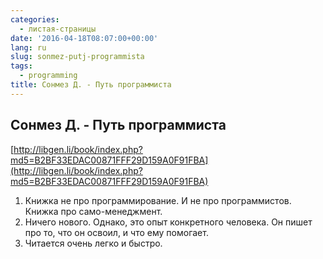 ```yaml
---
categories:
  - листая-страницы
date: '2016-04-18T08:07:00+00:00'
lang: ru
slug: sonmez-putj-programmista
tags:
  - programming
title: Сонмез Д. - Путь программиста
---
```


## Сонмез Д. - Путь программиста

[http://libgen.li/book/index.php?md5=B2BF33EDAC00871FFF29D159A0F91FBA](http://libgen.li/book/index.php?md5=B2BF33EDAC00871FFF29D159A0F91FBA)  

<!--more-->

1.  Книжка не про программирование. И не про программистов. Книжка про само-менеджмент.
2.  Ничего нового. Однако, это опыт конкретного человека. Он пишет про то, что он освоил, и что ему помогает.
3.  Читается очень легко и быстро.
